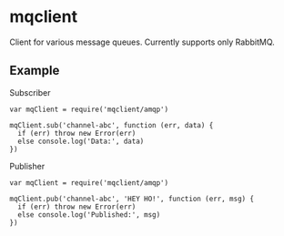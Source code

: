 # mqclient

Client for various message queues. Currently supports only RabbitMQ.

## Example

Subscriber

```
var mqClient = require('mqclient/amqp')

mqClient.sub('channel-abc', function (err, data) {
  if (err) throw new Error(err)
  else console.log('Data:', data)
})

```

Publisher

```
var mqClient = require('mqclient/amqp')

mqClient.pub('channel-abc', 'HEY HO!', function (err, msg) {
  if (err) throw new Error(err)
  else console.log('Published:', msg)
})
```
